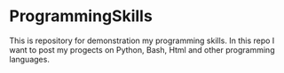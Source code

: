 # ProgrammingSkills
This is repository for demonstration my programming skills. In this repo I want to post my progects on Python, Bash, Html and other programming languages.
